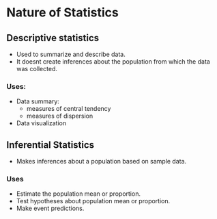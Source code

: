 # Nature of Statistics

## Descriptive statistics 
* Used to summarize and describe data. 
* It doesnt create inferences about the population from which the data was collected.
### Uses:
  * Data summary:
    *  measures of central tendency
    * measures of dispersion
  * Data visualization

## Inferential Statistics
  * Makes inferences about a population based on sample data.
### Uses
  * Estimate the population mean or proportion.
  * Test hypotheses about population mean or proportion.
  * Make event predictions.

